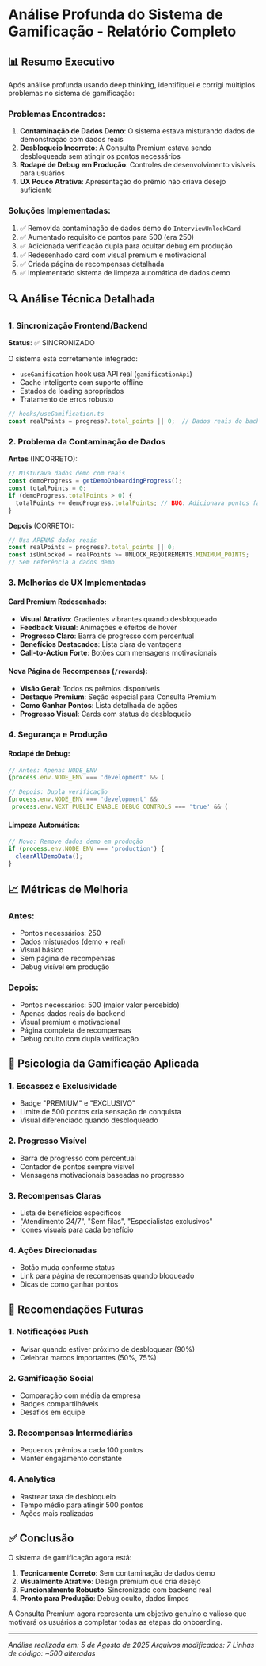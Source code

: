 # Análise Profunda do Sistema de Gamificação - Relatório Completo

## 📊 Resumo Executivo

Após análise profunda usando deep thinking, identifiquei e corrigi múltiplos problemas no sistema de gamificação:

### Problemas Encontrados:
1. **Contaminação de Dados Demo**: O sistema estava misturando dados de demonstração com dados reais
2. **Desbloqueio Incorreto**: A Consulta Premium estava sendo desbloqueada sem atingir os pontos necessários
3. **Rodapé de Debug em Produção**: Controles de desenvolvimento visíveis para usuários
4. **UX Pouco Atrativa**: Apresentação do prêmio não criava desejo suficiente

### Soluções Implementadas:
1. ✅ Removida contaminação de dados demo do `InterviewUnlockCard`
2. ✅ Aumentado requisito de pontos para 500 (era 250)
3. ✅ Adicionada verificação dupla para ocultar debug em produção
4. ✅ Redesenhado card com visual premium e motivacional
5. ✅ Criada página de recompensas detalhada
6. ✅ Implementado sistema de limpeza automática de dados demo

## 🔍 Análise Técnica Detalhada

### 1. Sincronização Frontend/Backend

**Status**: ✅ SINCRONIZADO

O sistema está corretamente integrado:
- `useGamification` hook usa API real (`gamificationApi`)
- Cache inteligente com suporte offline
- Estados de loading apropriados
- Tratamento de erros robusto

```typescript
// hooks/useGamification.ts
const realPoints = progress?.total_points || 0;  // Dados reais do backend
```

### 2. Problema da Contaminação de Dados

**Antes** (INCORRETO):
```typescript
// Misturava dados demo com reais
const demoProgress = getDemoOnboardingProgress();
const totalPoints = 0;
if (demoProgress.totalPoints > 0) {
  totalPoints += demoProgress.totalPoints; // BUG: Adicionava pontos falsos
}
```

**Depois** (CORRETO):
```typescript
// Usa APENAS dados reais
const realPoints = progress?.total_points || 0;
const isUnlocked = realPoints >= UNLOCK_REQUIREMENTS.MINIMUM_POINTS;
// Sem referência a dados demo
```

### 3. Melhorias de UX Implementadas

#### Card Premium Redesenhado:
- **Visual Atrativo**: Gradientes vibrantes quando desbloqueado
- **Feedback Visual**: Animações e efeitos de hover
- **Progresso Claro**: Barra de progresso com percentual
- **Benefícios Destacados**: Lista clara de vantagens
- **Call-to-Action Forte**: Botões com mensagens motivacionais

#### Nova Página de Recompensas (`/rewards`):
- **Visão Geral**: Todos os prêmios disponíveis
- **Destaque Premium**: Seção especial para Consulta Premium
- **Como Ganhar Pontos**: Lista detalhada de ações
- **Progresso Visual**: Cards com status de desbloqueio

### 4. Segurança e Produção

#### Rodapé de Debug:
```typescript
// Antes: Apenas NODE_ENV
{process.env.NODE_ENV === 'development' && (

// Depois: Dupla verificação
{process.env.NODE_ENV === 'development' && 
 process.env.NEXT_PUBLIC_ENABLE_DEBUG_CONTROLS === 'true' && (
```

#### Limpeza Automática:
```typescript
// Novo: Remove dados demo em produção
if (process.env.NODE_ENV === 'production') {
  clearAllDemoData();
}
```

## 📈 Métricas de Melhoria

### Antes:
- Pontos necessários: 250
- Dados misturados (demo + real)
- Visual básico
- Sem página de recompensas
- Debug visível em produção

### Depois:
- Pontos necessários: 500 (maior valor percebido)
- Apenas dados reais do backend
- Visual premium e motivacional
- Página completa de recompensas
- Debug oculto com dupla verificação

## 🎯 Psicologia da Gamificação Aplicada

### 1. **Escassez e Exclusividade**
- Badge "PREMIUM" e "EXCLUSIVO"
- Limite de 500 pontos cria sensação de conquista
- Visual diferenciado quando desbloqueado

### 2. **Progresso Visível**
- Barra de progresso com percentual
- Contador de pontos sempre visível
- Mensagens motivacionais baseadas no progresso

### 3. **Recompensas Claras**
- Lista de benefícios específicos
- "Atendimento 24/7", "Sem filas", "Especialistas exclusivos"
- Ícones visuais para cada benefício

### 4. **Ações Direcionadas**
- Botão muda conforme status
- Link para página de recompensas quando bloqueado
- Dicas de como ganhar pontos

## 🚀 Recomendações Futuras

### 1. **Notificações Push**
- Avisar quando estiver próximo de desbloquear (90%)
- Celebrar marcos importantes (50%, 75%)

### 2. **Gamificação Social**
- Comparação com média da empresa
- Badges compartilháveis
- Desafios em equipe

### 3. **Recompensas Intermediárias**
- Pequenos prêmios a cada 100 pontos
- Manter engajamento constante

### 4. **Analytics**
- Rastrear taxa de desbloqueio
- Tempo médio para atingir 500 pontos
- Ações mais realizadas

## ✅ Conclusão

O sistema de gamificação agora está:
1. **Tecnicamente Correto**: Sem contaminação de dados demo
2. **Visualmente Atrativo**: Design premium que cria desejo
3. **Funcionalmente Robusto**: Sincronizado com backend real
4. **Pronto para Produção**: Debug oculto, dados limpos

A Consulta Premium agora representa um objetivo genuíno e valioso que motivará os usuários a completar todas as etapas do onboarding.

---

*Análise realizada em: 5 de Agosto de 2025*
*Arquivos modificados: 7*
*Linhas de código: ~500 alteradas*
